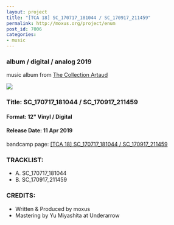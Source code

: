 ```yaml
---
layout: project
title: "[TCA 18] SC_170717_181044 / SC_170917_211459"
permalink: http://moxus.org/project/enum
post_id: 7006
categories:
- music
---
```


### album / digital / analog 2019

music album from [The Collection Artaud](https://thecollectionartaud.com) 

![](/images/project/black.jpg)

### Title: SC_170717_181044 / SC_170917_211459

#### Format: 12" Vinyl / Digital

#### Release Date: 11 Apr 2019

bandcamp page: [[TCA 18] SC_170717_181044 / SC_170917_211459](https://thecollectionartaud.bandcamp.com/album/tca-18-sc-170717-181044-sc-170917-211459)

### TRACKLIST:

- A. SC_170717_181044
- B. SC_170917_211459

### CREDITS:

- Written & Produced by moxus
- Mastering by Yu Miyashita at Underarrow
